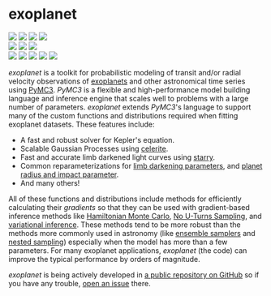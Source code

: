 exoplanet
=========

<p>
<a href="https://github.com/dfm/exoplanet">
<img src="https://img.shields.io/badge/GitHub-dfm%2Fexoplanet-blue.svg?style=flat"></a>
<a href="https://github.com/dfm/exoplanet/blob/master/LICENSE">
<img src="https://img.shields.io/badge/license-MIT-blue.svg?style=flat"></a>
<a href="https://zenodo.org/badge/latestdoi/138077978">
<img src="https://zenodo.org/badge/138077978.svg"></a>
<a href="https://docs.google.com/viewer?url=https://github.com/dfm/exoplanet/raw/master-pdf/paper/exoplanet.pdf">
<img src="https://img.shields.io/badge/read-the_paper-blue.svg?style=flat"></a>
<br>
<a href="https://travis-ci.org/dfm/exoplanet">
<img src="https://img.shields.io/travis/dfm/exoplanet/master.svg?style=flat&label=tests"></a>
<a href="https://dev.azure.com/foremanmackey/exoplanet/_build?definitionId=1">
<img src="https://img.shields.io/azure-devops/build/foremanmackey/704922a0-a57f-4d16-bbea-e37f58c88ba5/1/master.svg?label=paper"></a>
<a href="https://exoplanet.dfm.io">
<img src="https://img.shields.io/readthedocs/exoplanet.svg?style=flat"></a>
<br>
<a href="https://rodluger.github.io/starry">
<img src="https://img.shields.io/badge/powered_by-starry-EB5368.svg?style=flat"></a>
<a href="https://celerite.readthedocs.io">
<img src="https://img.shields.io/badge/powered_by-celerite-EB5368.svg?style=flat"></a>
<a href="https://docs.pymc.io">
<img src="https://img.shields.io/badge/powered_by-PyMC3-EB5368.svg?style=flat"></a>
<a href="http://www.astropy.org">
<img src="https://img.shields.io/badge/powered_by-AstroPy-EB5368.svg?style=flat"></a>
<a href="https://github.com/rodluger/corTeX">
<img src="https://img.shields.io/badge/powered_by-corTeX-EB5368.svg?style=flat"></a>
</p>

*exoplanet* is a toolkit for probabilistic modeling of transit and/or
radial velocity observations of
[exoplanets](https://en.wikipedia.org/wiki/Exoplanet) and other
astronomical time series using [PyMC3](https://docs.pymc.io). *PyMC3* is
a flexible and high-performance model building language and inference
engine that scales well to problems with a large number of parameters.
*exoplanet* extends *PyMC3*'s language to support many of the custom
functions and distributions required when fitting exoplanet datasets.
These features include:

- A fast and robust solver for Kepler's equation.
- Scalable Gaussian Processes using
  [celerite](https://celerite.readthedocs.io).
- Fast and accurate limb darkened light curves using
  [starry](https://rodluger.github.io/starry).
- Common reparameterizations for [limb darkening
  parameters](https://arxiv.org/abs/1308.0009), and [planet radius and
  impact parameter](https://arxiv.org/abs/1811.04859).
- And many others!

All of these functions and distributions include methods for efficiently
calculating their *gradients* so that they can be used with
gradient-based inference methods like [Hamiltonian Monte
Carlo](https://arxiv.org/abs/1206.1901), [No U-Turns
Sampling](https://arxiv.org/abs/1111.4246), and [variational
inference](https://arxiv.org/abs/1603.00788). These methods tend to be
more robust than the methods more commonly used in astronomy (like
[ensemble samplers](https://emcee.readthedocs.io) and [nested
sampling](https://ccpforge.cse.rl.ac.uk/gf/project/multinest/))
especially when the model has more than a few parameters. For many
exoplanet applications, *exoplanet* (the code) can improve the typical
performance by orders of magnitude.

*exoplanet* is being actively developed in [a public repository on
GitHub](https://github.com/dfm/exoplanet) so if you have any trouble,
[open an issue](https://github.com/dfm/exoplanet/issues) there.
